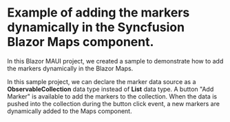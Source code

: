 # Example of adding the markers dynamically in the Syncfusion Blazor Maps component.
In this Blazor MAUI project, we created a sample to demonstrate how to add the markers dynamically in the Blazor Maps.

In this sample project, we can declare the marker data source as a **ObservableCollection** data type instead of **List** data type. A button "Add Marker" is available to add the markers to the collection. When the data is pushed into the collection during the button click event, a new markers are dynamically added to the Maps component.